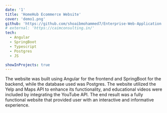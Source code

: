 ```yaml
---
date: '1'
title: 'HomeHub Ecommerce Website'
cover: 'demo1.png'
github: 'https://github.com/shoaibmohammed7/Enterprise-Web-Application.git'
# external: 'https://caimconsulting.in/'
tech:
  - Angular
  - SpringBoot
  - Typescript
  - Postgres
  - JS

showInProjects: true
---
```


The website was built using Angular for the frontend and SpringBoot for the backend, while the database used was Postgres.
The website utilized the Yelp and Maps API
to enhance its functionality, and educational videos were included by integrating the YouTube API. The end result was a fully functional website that provided user with an interactive and informative experience.
